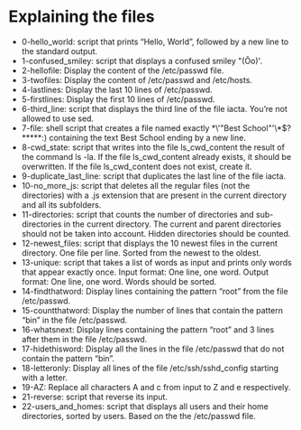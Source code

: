 # Explaining the files
* 0-hello_world: script that prints “Hello, World”, followed by a new line to the standard output.
* 1-confused_smiley: script that displays a confused smiley "(Ôo)'.
* 2-hellofile: Display the content of the /etc/passwd file.
* 3-twofiles: Display the content of /etc/passwd and /etc/hosts.
* 4-lastlines: Display the last 10 lines of /etc/passwd.
* 5-firstlines: Display the first 10 lines of /etc/passwd.
* 6-third_line: script that displays the third line of the file iacta. You’re not allowed to use sed.
* 7-file: shell script that creates a file named exactly \*\\'"Best School"\'\\*$\?\*\*\*\*\*:) containing the text Best School ending by a new line.
* 8-cwd_state: script that writes into the file ls_cwd_content the result of the command ls -la. If the file ls_cwd_content already exists, it should be overwritten. If the file ls_cwd_content does not exist, create it.
* 9-duplicate_last_line:  script that duplicates the last line of the file iacta.
* 10-no_more_js: script that deletes all the regular files (not the directories) with a .js extension that are present in the current directory and all its subfolders.
* 11-directories: script that counts the number of directories and sub-directories in the current directory. The current and parent directories should not be taken into account. Hidden directories should be counted.
* 12-newest_files: script that displays the 10 newest files in the current directory. One file per line. Sorted from the newest to the oldest.
* 13-unique: script that takes a list of words as input and prints only words that appear exactly once. Input format: One line, one word. Output format: One line, one word. Words should be sorted.
* 14-findthatword: Display lines containing the pattern “root” from the file /etc/passwd.
* 15-countthatword: Display the number of lines that contain the pattern “bin” in the file /etc/passwd.
* 16-whatsnext: Display lines containing the pattern “root” and 3 lines after them in the file /etc/passwd.
* 17-hidethisword: Display all the lines in the file /etc/passwd that do not contain the pattern “bin”.
* 18-letteronly: Display all lines of the file /etc/ssh/sshd_config starting with a letter.
* 19-AZ: Replace all characters A and c from input to Z and e respectively.
* 21-reverse: script that reverse its input.
* 22-users_and_homes:  script that displays all users and their home directories, sorted by users. Based on the the /etc/passwd file.
